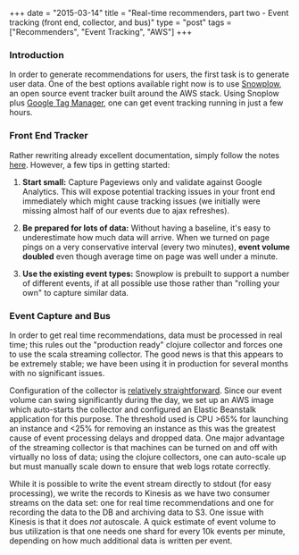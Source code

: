 +++
date = "2015-03-14"
title = "Real-time recommenders, part two -  Event tracking (front end, collector, and bus)"
type = "post"
tags = ["Recommenders", "Event Tracking", "AWS"]
+++
### Introduction
In order to generate recommendations for users, the first task is to generate user data. One of the best options available right now is to use [Snowplow](https://github.com/snowplow/snowplow), an open source event tracker built around the AWS stack. Using Snoplow plus [Google Tag Manager](http://www.google.com/tagmanager/), one can get event tracking running in just a few hours.


### Front End Tracker
Rather rewriting already excellent documentation, simply follow the notes [here](https://github.com/snowplow/snowplow/wiki/Integrating-javascript-tags-with-Google-Tag-Manager). However, a few tips in getting started:

1. **Start small:** Capture Pageviews only and validate against Google Analytics. This will expose potential tracking issues in your front end immediately which might cause tracking issues (we initially were missing almost half of our events due to ajax refreshes).

2. **Be prepared for lots of data:** Without having a baseline, it's easy to underestimate how much data will arrive. When we turned on page pings on a very conservative interval (every two minutes), **event volume  doubled** even though average time on page was well under a minute.

3. **Use the existing event types:** Snowplow is prebuilt to support a number of different events, if at all possible use those rather than "rolling your own" to capture similar data.


### Event Capture and Bus
In order to get real time recommendations, data must be processed in real time; this rules out the "production ready" clojure collector and forces one to use the scala streaming collector. The good news is that this appears to be extremely stable; we have been using it in production for several months with no significant issues. 

Configuration of the collector is [relatively straightforward](https://github.com/snowplow/snowplow/wiki/Setting-up-the-Scala-stream-Collector). Since our event volume can swing significantly during the day, we set up an AWS image which auto-starts the collector and configured an Elastic Beanstalk application for this purpose. The threshold used is CPU >65% for launching an instance and <25% for removing an instance as this was the greatest cause of event processing delays and dropped data. One major advantage of the streaming collector is that machines can be turned on and off with virtually no loss of data; using the clojure collectors, one can auto-scale up but must manually scale down to ensure that web logs rotate correctly.

While it is possible to write the event stream directly to stdout (for easy processing), we write the records to Kinesis as we have two consumer streams on the data set: one for real time recommendations and one for recording the data to the DB and archiving data to S3. One issue with Kinesis is that it does *not* autoscale. A quick estimate of event volume to bus utilization is that one needs one shard for every 10k events per minute, depending on how much additional data is written per event.